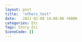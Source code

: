 ```yaml
---
layout: post
title:  "others_test"
date:   2021-02-08 14:00:00 +0000
categories: Etc
Tags: Story Etc
SceneCode: []
---
```

